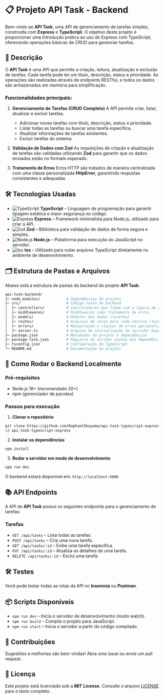 # 📋 Projeto API Task - Backend

Bem-vindo ao **API Task**, uma API de gerenciamento de tarefas simples, construída com **Express** e **TypeScript**. O objetivo deste projeto é proporcionar uma introdução prática ao uso do Express com TypeScript, oferecendo operações básicas de CRUD para gerenciar tarefas.

## 📝 Descrição

O **API Task** é uma API que permite a criação, leitura, atualização e exclusão de tarefas. Cada tarefa pode ter um título, descrição, status e prioridade. As operações são realizadas através de endpoints RESTful, e todos os dados são armazenados em memória para simplificação.

### Funcionalidades principais:

1. **Gerenciamento de Tarefas (CRUD Completo)**
   A API permite criar, listar, atualizar e excluir tarefas.
   - Adicionar novas tarefas com título, descrição, status e prioridade.
   - Listar todas as tarefas ou buscar uma tarefa específica.
   - Atualizar informações de tarefas existentes.
   - Excluir tarefas do sistema.

2. **Validação de Dados com Zod**
   As requisições de criação e atualização de tarefas são validadas utilizando **Zod** para garantir que os dados enviados estão no formato esperado.

3. **Tratamento de Erros**
   Erros HTTP são tratados de maneira centralizada com uma classe personalizada **HttpError**, garantindo respostas consistentes e adequadas.

## 🛠️ Tecnologias Usadas

- ![TypeScript](https://img.shields.io/badge/TypeScript-3178C6?style=for-the-badge&logo=typescript&logoColor=white) **TypeScript** – Linguagem de programação para garantir tipagem estática e maior segurança no código.
- ![Express](https://img.shields.io/badge/Express-000000?style=for-the-badge&logo=express&logoColor=white) **Express** – Framework minimalista para Node.js, utilizado para criar a API.
- ![Zod](https://img.shields.io/badge/Zod-2F5F94?style=for-the-badge&logo=zod&logoColor=white) **Zod** – Biblioteca para validação de dados de forma segura e simples.
- ![Node.js](https://img.shields.io/badge/Node.js-339933?style=for-the-badge&logo=node.js&logoColor=white) **Node.js** – Plataforma para execução do JavaScript no servidor.
- ![tsx](https://img.shields.io/badge/tsx-000000?style=for-the-badge&logo=typescript&logoColor=white) **tsx** – Utilizado para rodar arquivos TypeScript diretamente no ambiente de desenvolvimento.

## 🗂️ Estrutura de Pastas e Arquivos

Abaixo está a estrutura de pastas do backend do projeto **API Task**:

```bash
api-task-backend/
├─ node_modules/            # Dependências do projeto
├─ src/                     # Código-fonte do backend
│  ├─ controllers/          # Controladores que lidam com a lógica de cada entidade
│  ├─ middlewares/          # Middlewares como tratamento de erros
│  ├─ models/               # Modelos dos dados (tarefas)
│  ├─ routes/               # Arquivos de rotas para cada recurso (tasks)
│  ├─ errors/               # Manipulação e classes de erros personalizados
│  ├─ server.ts             # Arquivo de inicialização do servidor Express
├─ package.json             # Metadados do projeto e dependências
├─ package-lock.json        # Registro de versões exatas das dependências
├─ tsconfig.json            # Configuração do TypeScript
└─ README.md                # Documentação do projeto
````

## 🚀 Como Rodar o Backend Localmente

### Pré-requisitos

* Node.js 18+ (recomendado 20+)
* npm (gerenciador de pacotes)

### Passos para execução

1. **Clonar o repositório**

```bash
git clone https://github.com/RaphaelOkuyama/api-task-typescript-express.git
cd api-task-typescript-express
```

2. **Instalar as dependências**

```bash
npm install
```

3. **Rodar o servidor em modo de desenvolvimento**

```bash
npm run dev
```

O backend estará disponível em: `http://localhost:3000`.

## 📚 API Endpoints

A API do **API Task** possui os seguintes endpoints para o gerenciamento de tarefas:

### **Tarefas**

* `GET /api/tasks` – Lista todas as tarefas.
* `POST /api/tasks` – Cria uma nova tarefa.
* `GET /api/tasks/:id` – Exibe uma tarefa específica.
* `PUT /api/tasks/:id` – Atualiza os detalhes de uma tarefa.
* `DELETE /api/tasks/:id` – Exclui uma tarefa.

## 🛠️ Testes

Você pode testar todas as rotas da API no **Insomnia** ou **Postman**.

## 📦 Scripts Disponíveis

* `npm run dev` – Inicia o servidor de desenvolvimento (modo watch).
* `npm run build` – Compila o projeto para JavaScript.
* `npm run start` – Inicia o servidor a partir do código compilado.

## 🤝 Contribuições

Sugestões e melhorias são bem-vindas! Abra uma issue ou envie um pull request.

## 📄 Licença

Este projeto está licenciado sob a **MIT License**. Consulte o arquivo [LICENSE](./LICENSE) para o texto completo.
